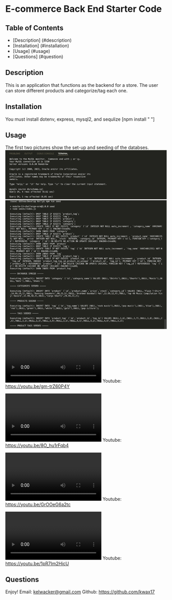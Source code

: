 # E-commerce Back End Starter Code

## Table of Contents
- [Description] (#description)
- [Installation] (#installation)
- [Usage] (#usage)
- [Questions] (#question)

## Description
This is an application that functions as the backend for a store.  The user can store different products and categorize/tag each one.

## Installation
You must install dotenv, express, mysql2, and sequlize [npm install " "]

## Usage
The first two pictures show the set-up and seeding of the databses.
![Picture showing setup](./images/db-setup.png)
![Picture showing seeding](./images/db-seed.png)

![Video showing get routes](./images/get-routes.mov)
Youtube: https://youtu.be/gm-trZ60P4Y

![Video showing category routes](./images/category-routes.mov)
Youtube: https://youtu.be/8O_hu1rFqb4

![Video showing tag routes](./images/tag-routes.mov)
Youtube: https://youtu.be/GrOOeG6a2tc

![Video showing tag routes](./images/product-routes.mov)
Youtube: https://youtu.be/1pR7Im2HicU

## Questions
Enjoy!
Email: kelwacker@gmail.com
Github: https://github.com/kwax17